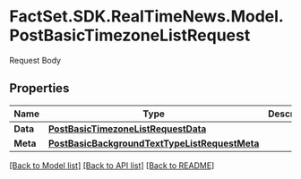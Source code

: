 # FactSet.SDK.RealTimeNews.Model.PostBasicTimezoneListRequest
Request Body

## Properties

Name | Type | Description | Notes
------------ | ------------- | ------------- | -------------
**Data** | [**PostBasicTimezoneListRequestData**](PostBasicTimezoneListRequestData.md) |  | 
**Meta** | [**PostBasicBackgroundTextTypeListRequestMeta**](PostBasicBackgroundTextTypeListRequestMeta.md) |  | [optional] 

[[Back to Model list]](../README.md#documentation-for-models) [[Back to API list]](../README.md#documentation-for-api-endpoints) [[Back to README]](../README.md)


